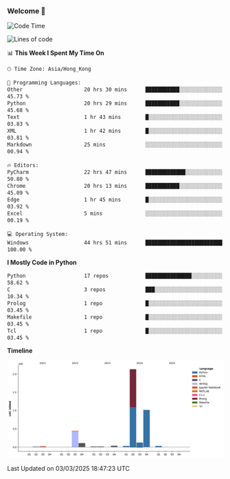 ### Welcome 👋

<!--START_SECTION:waka-->
![Code Time](http://img.shields.io/badge/Code%20Time-1%2C557%20hrs%2035%20mins-blue)

![Lines of code](https://img.shields.io/badge/From%20Hello%20World%20I%27ve%20Written-4.0%20million%20lines%20of%20code-blue)

📊 **This Week I Spent My Time On** 

```text
🕑︎ Time Zone: Asia/Hong_Kong

💬 Programming Languages: 
Other                    20 hrs 30 mins      ███████████░░░░░░░░░░░░░░   45.73 % 
Python                   20 hrs 29 mins      ███████████░░░░░░░░░░░░░░   45.68 % 
Text                     1 hr 43 mins        █░░░░░░░░░░░░░░░░░░░░░░░░   03.83 % 
XML                      1 hr 42 mins        █░░░░░░░░░░░░░░░░░░░░░░░░   03.81 % 
Markdown                 25 mins             ░░░░░░░░░░░░░░░░░░░░░░░░░   00.94 % 

🔥 Editors: 
PyCharm                  22 hrs 47 mins      █████████████░░░░░░░░░░░░   50.80 % 
Chrome                   20 hrs 13 mins      ███████████░░░░░░░░░░░░░░   45.09 % 
Edge                     1 hr 45 mins        █░░░░░░░░░░░░░░░░░░░░░░░░   03.92 % 
Excel                    5 mins              ░░░░░░░░░░░░░░░░░░░░░░░░░   00.19 % 

💻 Operating System: 
Windows                  44 hrs 51 mins      █████████████████████████   100.00 % 
```

**I Mostly Code in Python** 

```text
Python                   17 repos            ███████████████░░░░░░░░░░   58.62 % 
C                        3 repos             ███░░░░░░░░░░░░░░░░░░░░░░   10.34 % 
Prolog                   1 repo              █░░░░░░░░░░░░░░░░░░░░░░░░   03.45 % 
Makefile                 1 repo              █░░░░░░░░░░░░░░░░░░░░░░░░   03.45 % 
Tcl                      1 repo              █░░░░░░░░░░░░░░░░░░░░░░░░   03.45 % 
```



**Timeline**

![Lines of Code chart](https://raw.githubusercontent.com/xhj2501/xhj2501/main/assets/bar_graph.png)


 Last Updated on 03/03/2025 18:47:23 UTC
<!--END_SECTION:waka-->

